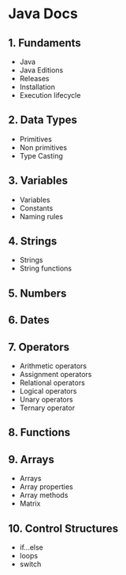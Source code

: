 # Java Docs

## 1. Fundaments

- Java
- Java Editions
- Releases
- Installation
- Execution lifecycle

## 2. Data Types

- Primitives
- Non primitives
- Type Casting

## 3. Variables

- Variables
- Constants
- Naming rules

## 4. Strings

- Strings
- String functions

## 5. Numbers

## 6. Dates

## 7. Operators

- Arithmetic operators
- Assignment operators
- Relational operators
- Logical operators
- Unary operators
- Ternary operator

## 8. Functions

## 9. Arrays

- Arrays
- Array properties
- Array methods
- Matrix

## 10. Control Structures

- if...else
- loops
- switch
